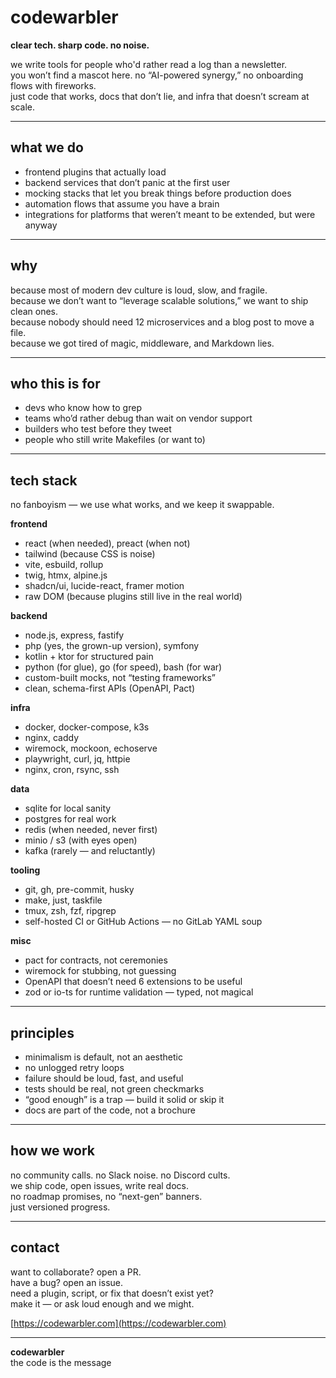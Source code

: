 # codewarbler

**clear tech. sharp code. no noise.**

we write tools for people who'd rather read a log than a newsletter.  
you won’t find a mascot here. no “AI-powered synergy,” no onboarding flows with fireworks.  
just code that works, docs that don’t lie, and infra that doesn’t scream at scale.

---

## what we do

- frontend plugins that actually load
- backend services that don’t panic at the first user
- mocking stacks that let you break things before production does
- automation flows that assume you have a brain
- integrations for platforms that weren’t meant to be extended, but were anyway

---

## why

because most of modern dev culture is loud, slow, and fragile.  
because we don’t want to “leverage scalable solutions,” we want to ship clean ones.  
because nobody should need 12 microservices and a blog post to move a file.  
because we got tired of magic, middleware, and Markdown lies.

---

## who this is for

- devs who know how to grep
- teams who’d rather debug than wait on vendor support
- builders who test before they tweet
- people who still write Makefiles (or want to)

---

## tech stack

no fanboyism — we use what works, and we keep it swappable.

**frontend**

- react (when needed), preact (when not)
- tailwind (because CSS is noise)
- vite, esbuild, rollup
- twig, htmx, alpine.js
- shadcn/ui, lucide-react, framer motion
- raw DOM (because plugins still live in the real world)

**backend**

- node.js, express, fastify
- php (yes, the grown-up version), symfony
- kotlin + ktor for structured pain
- python (for glue), go (for speed), bash (for war)
- custom-built mocks, not “testing frameworks”
- clean, schema-first APIs (OpenAPI, Pact)

**infra**

- docker, docker-compose, k3s
- nginx, caddy
- wiremock, mockoon, echoserve
- playwright, curl, jq, httpie
- nginx, cron, rsync, ssh

**data**

- sqlite for local sanity
- postgres for real work
- redis (when needed, never first)
- minio / s3 (with eyes open)
- kafka (rarely — and reluctantly)

**tooling**

- git, gh, pre-commit, husky
- make, just, taskfile
- tmux, zsh, fzf, ripgrep
- self-hosted CI or GitHub Actions — no GitLab YAML soup

**misc**

- pact for contracts, not ceremonies
- wiremock for stubbing, not guessing
- OpenAPI that doesn’t need 6 extensions to be useful
- zod or io-ts for runtime validation — typed, not magical

---

## principles

- minimalism is default, not an aesthetic
- no unlogged retry loops
- failure should be loud, fast, and useful
- tests should be real, not green checkmarks
- “good enough” is a trap — build it solid or skip it
- docs are part of the code, not a brochure

---

## how we work

no community calls. no Slack noise. no Discord cults.  
we ship code, open issues, write real docs.  
no roadmap promises, no “next-gen” banners.  
just versioned progress.

---

## contact

want to collaborate? open a PR.  
have a bug? open an issue.  
need a plugin, script, or fix that doesn’t exist yet?  
make it — or ask loud enough and we might.

[https://codewarbler.com](https://codewarbler.com)

---

**codewarbler**  
the code is the message
